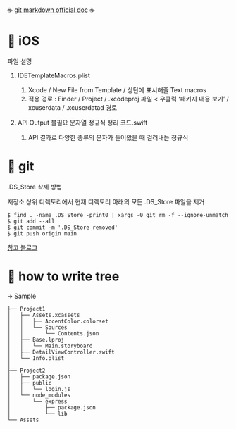 :coffee: [git markdown official doc](https://docs.github.com/ko/get-started/writing-on-github/getting-started-with-writing-and-formatting-on-github/basic-writing-and-formatting-syntax) :coffee:
   
# :apple:  iOS
   
파일 설명
   
1. IDETemplateMacros.plist
    1. Xcode / New File from Template / 상단에 표시해줄 Text macros
    2. 적용 경로 : Finder / Project / .xcodeproj 파일 < 우클릭 ‘패키지 내용 보기’ / xcuserdata / .xcuserdatad 경로
   
2. API Output 불필요 문자열 정규식 정리 코드.swift
    1. API 결과로 다양한 종류의 문자가 들어왔을 때 걸러내는 정규식

   
# :open_file_folder: git

.DS_Store 삭제 방법  

저장소 상위 디렉토리에서 현재 디렉토리 아래의 모든 .DS_Store 파일을 제거
```
$ find . -name .DS_Store -print0 | xargs -0 git rm -f --ignore-unmatch
$ git add --all
$ git commit -m '.DS_Store removed'
$ git push origin main
```
[참고 블로그](https://wooono.tistory.com/251)


   
# :christmas_tree: how to write tree
   
➜  Sample
```
├── Project1
│   ├── Assets.xcassets
│   │   ├── AccentColor.colorset
│   │   └── Sources
│   │       └── Contents.json
│   ├── Base.lproj
│   │   └── Main.storyboard
│   ├── DetailViewController.swift
│   └── Info.plist
│ 
├── Project2
│   ├── package.json
│   ├── public
│   │   └── login.js
│   └── node_modules
│       └── express
│           ├── package.json
│           └── lib
└── Assets
```
